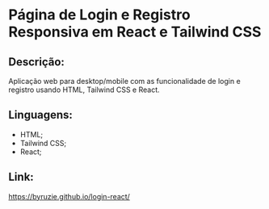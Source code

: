 # Página de Login e Registro Responsiva em React e Tailwind CSS 
## Descrição:
Aplicação web para desktop/mobile com as funcionalidade de login e registro usando HTML, Tailwind CSS e React.

## Linguagens:
- HTML;
- Tailwind CSS;
- React;

## Link:
https://byruzie.github.io/login-react/
